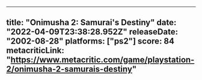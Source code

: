 
---
title: "Onimusha 2: Samurai's Destiny"
date: "2022-04-09T23:38:28.952Z"
releaseDate: "2002-08-28"
platforms: ["ps2"]
score: 84
metacriticLink: "https://www.metacritic.com/game/playstation-2/onimusha-2-samurais-destiny"
---
